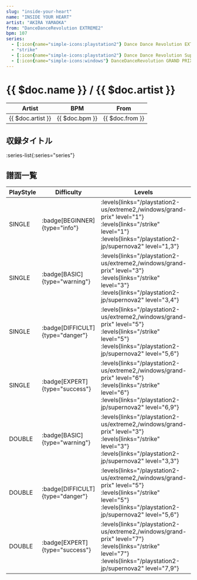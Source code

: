 ```yaml
---
slug: "inside-your-heart"
name: "INSIDE YOUR HEART"
artist: "AKIRA YAMAOKA"
from: "DanceDanceRevolution EXTREME2"
bpm: 107
series:
  - [:icon{name="simple-icons:playstation2"} Dance Dance Revolution EXTREME 2 :icon{name="flag:us-4x3"}](/playstation2-us/extreme2)
  - "strike"
  - [:icon{name="simple-icons:playstation2"} Dance Dance Revolution SuperNOVA2 :icon{name="flag:jp-4x3"}](/playstation2-jp/supernova2)
  - [:icon{name="simple-icons:windows"} DanceDanceRevolution GRAND PRIX (グランプリプレー)](/windows/grand-prix)
---
```


# {{ $doc.name }} / {{ $doc.artist }}

|Artist|BPM|From|
|------|---|----|
|{{ $doc.artist }}|{{ $doc.bpm }}|{{ $doc.from }}|

## 収録タイトル

:series-list{:series="series"}

## 譜面一覧

|PlayStyle|Difficulty|Levels|Notes|Movie|
|---------|----------|------|-----|-----|
|SINGLE| :badge[BEGINNER]{type="info"}| :levels{links="/playstation2-us/extreme2,/windows/grand-prix" level="1"} :levels{links="/strike" level="1"}  :levels{links="/playstation2-jp/supernova2" level="1,3"}|76/0||
|SINGLE| :badge[BASIC]{type="warning"}| :levels{links="/playstation2-us/extreme2,/windows/grand-prix" level="3"} :levels{links="/strike" level="3"}  :levels{links="/playstation2-jp/supernova2" level="3,4"}|117/8||
|SINGLE| :badge[DIFFICULT]{type="danger"}| :levels{links="/playstation2-us/extreme2,/windows/grand-prix" level="5"} :levels{links="/strike" level="5"}  :levels{links="/playstation2-jp/supernova2" level="5,6"}|185/4||
|SINGLE| :badge[EXPERT]{type="success"}| :levels{links="/playstation2-us/extreme2,/windows/grand-prix" level="6"} :levels{links="/strike" level="6"}  :levels{links="/playstation2-jp/supernova2" level="6,9"}|241/4||
|DOUBLE| :badge[BASIC]{type="warning"}| :levels{links="/playstation2-us/extreme2,/windows/grand-prix" level="3"} :levels{links="/strike" level="3"}  :levels{links="/playstation2-jp/supernova2" level="3,3"}|118/9||
|DOUBLE| :badge[DIFFICULT]{type="danger"}| :levels{links="/playstation2-us/extreme2,/windows/grand-prix" level="5"} :levels{links="/strike" level="5"}  :levels{links="/playstation2-jp/supernova2" level="5,6"}|187/4||
|DOUBLE| :badge[EXPERT]{type="success"}| :levels{links="/playstation2-us/extreme2,/windows/grand-prix" level="7"} :levels{links="/strike" level="7"}  :levels{links="/playstation2-jp/supernova2" level="7,9"}|242/4||
